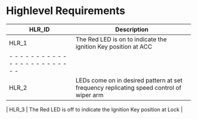 # Highlevel Requirements
| HLR_ID  | Description |
| ------------- | ------------- |
| HLR_1  | The Red LED is on to indicate the ignition Key position at ACC  |
| - - - - - - - - - - - - - - - - - - - - - - - - |
| HLR_2  | LEDs come on in desired pattern at set frequency replicating speed control of wiper arm  |

| HLR_3 | The Red LED is off to indicate the Ignition Key position at Lock |
